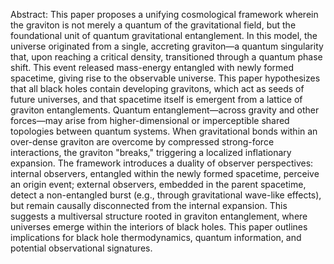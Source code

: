 Abstract: This paper proposes a unifying cosmological framework wherein the graviton is not merely a quantum of the gravitational field, but the foundational unit of quantum gravitational entanglement. In this model, the universe originated from a single, accreting graviton—a quantum singularity that, upon reaching a critical density, transitioned through a quantum phase shift. This event released mass-energy entangled with newly formed spacetime, giving rise to the observable universe.
This paper hypothesizes that all black holes contain developing gravitons, which act as seeds of future universes, and that spacetime itself is emergent from a lattice of graviton entanglements. Quantum entanglement—across gravity and other forces—may arise from higher-dimensional or imperceptible shared topologies between quantum systems. When gravitational bonds within an over-dense graviton are overcome by compressed strong-force interactions, the graviton "breaks," triggering a localized inflationary expansion.
The framework introduces a duality of observer perspectives: internal observers, entangled within the newly formed spacetime, perceive an origin event; external observers, embedded in the parent spacetime, detect a non-entangled burst (e.g., through gravitational wave-like effects), but remain causally disconnected from the internal expansion. This suggests a multiversal structure rooted in graviton entanglement, where universes emerge within the interiors of black holes.
This paper outlines implications for black hole thermodynamics, quantum information, and potential observational signatures.
